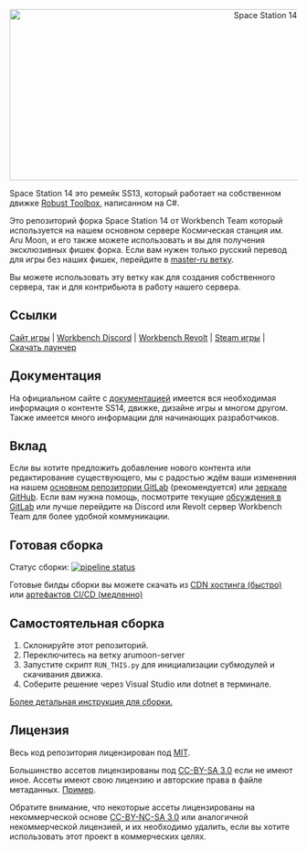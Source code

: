 <p align="center"> <img alt="Space Station 14" width="880" height="300" src="https://raw.githubusercontent.com/space-wizards/asset-dump/de329a7898bb716b9d5ba9a0cd07f38e61f1ed05/github-logo.svg" /></p>

Space Station 14 это ремейк SS13, который работает на собственном движке [Robust Toolbox](https://github.com/space-wizards/RobustToolbox), написанном на C#.

Это репозиторий форка Space Station 14 от Workbench Team который используется на нашем основном сервере Космическая станция им. Aru Moon, и его также можете использовать и вы для получения эксклюзивных фишек форка. Если вам нужен только русский перевод для игры без наших фишек, перейдите в [master-ru ветку](https://git.arumoon.ru/Workbench-Team/space-station-14/-/tree/master-ru).

Вы можете использовать эту ветку как для создания собственного сервера, так и для контрибьюта в работу нашего сервера.

## Ссылки

[Сайт игры](https://spacestation14.io/) | [Workbench Discord](https://discord.com/servers/workbench-team-727015266642296924) | [Workbench Revolt](https://rvlt.gg/wcYASVKF) | [Steam игры](https://store.steampowered.com/app/1255460/Space_Station_14/) | [Скачать лаунчер](https://spacestation14.io/about/nightlies/)

## Документация

На официальном сайте с [документацией](https://docs.spacestation14.io/) имеется вся необходимая информация о контенте SS14, движке, дизайне игры и многом другом. Также имеется много информации для начинающих разработчиков.

## Вклад

Если вы хотите предложить добавление нового контента или редактирование существующего, мы с радостью ждём ваши изменения на нашем [основном репозитории GitLab](https://git.arumoon.ru/Workbench-Team/space-station-14/-/tree/arumoon-server) (рекомендуется) или [зеркале GitHub](https://github.com/Workbench-Team/space-station-14/tree/arumoon-server). Если вам нужна помощь, посмотрите текущие [обсуждения в GitLab](https://git.arumoon.ru/Workbench-Team/space-station-14/-/issues) или лучше перейдите на Discord или Revolt сервер Workbench Team для более удобной коммуникации.

## Готовая сборка

Статус сборки: [![pipeline status](https://git.arumoon.ru/Workbench-Team/space-station-14/badges/master-ru/pipeline.svg)](https://git.arumoon.ru/Workbench-Team/space-station-14/-/commits/master-ru)

Готовые билды сборки вы можете скачать из [CDN хостинга (быстро)](https://ss14.arumoon.ru/builds/master-ru-builds.html) или [артефактов CI/CD (медленно)](https://git.arumoon.ru/Workbench-Team/space-station-14/-/pipelines?page=1&scope=all&ref=master-ru&status=success)

## Самостоятельная сборка

1. Склонируйте этот репозиторий.
2. Переключитесь на ветку arumoon-server
3. Запустите скрипт `RUN_THIS.py` для инициализации субмодулей и скачивания движка.
4. Соберите решение через Visual Studio или dotnet в терминале.

[Более детальная инструкция для сборки.](https://docs.spacestation14.io/getting-started/dev-setup)

## Лицензия

Весь код репозитория лицензирован под [MIT](https://git.arumoon.ru/Workbench-Team/space-station-14/blob/master-ru/LICENSE.TXT).

Большинство ассетов лицензированы под [CC-BY-SA 3.0](https://creativecommons.org/licenses/by-sa/3.0/) если не имеют иное. Ассеты имеют свою лицензию и авторские права в файле метаданных. [Пример](https://git.arumoon.ru/Workbench-Team/space-station-14/blob/master-ru/Resources/Textures/Objects/Tools/crowbar.rsi/meta.json).

Обратите внимание, что некоторые ассеты лицензированы на некоммерческой основе [CC-BY-NC-SA 3.0](https://creativecommons.org/licenses/by-nc-sa/3.0/) или аналогичной некоммерческой лицензией, и их необходимо удалить, если вы хотите использовать этот проект в коммерческих целях.
